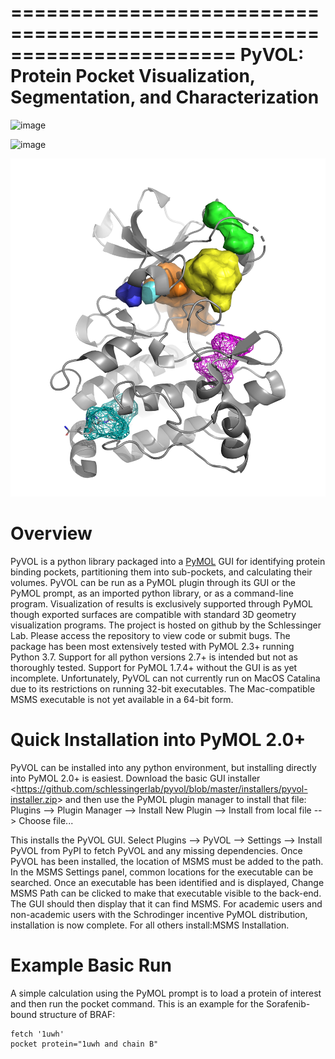 =======================================================================
PyVOL: Protein Pocket Visualization, Segmentation, and Characterization
=======================================================================

![image](https://img.shields.io/pypi/v/bio_pyvol.svg)

![image](https://img.shields.io/pypi/l/bio_pyvol.svg)

![image](_static/overview_image_v01.png)


Overview
========

PyVOL is a python library packaged into a [PyMOL](https://pymol.org/2/)
GUI for identifying protein binding pockets, partitioning them into
sub-pockets, and calculating their volumes. PyVOL can be run as a PyMOL
plugin through its GUI or the PyMOL prompt, as an imported python
library, or as a command-line program. Visualization of results is
exclusively supported through PyMOL though exported surfaces are
compatible with standard 3D geometry visualization programs. The project
is hosted on github by the Schlessinger Lab. Please access the
repository to view code or submit bugs. The package has been most
extensively tested with PyMOL 2.3+ running Python 3.7. Support for all
python versions 2.7+ is intended but not as thoroughly tested. Support
for PyMOL 1.7.4+ without the GUI is as yet incomplete. Unfortunately,
PyVOL can not currently run on MacOS Catalina due to its restrictions on
running 32-bit executables. The Mac-compatible MSMS executable is not
yet available in a 64-bit form.

Quick Installation into PyMOL 2.0+
==================================

PyVOL can be installed into any python environment, but installing
directly into PyMOL 2.0+ is easiest. Download the
basic GUI installer &lt;https://github.com/schlessingerlab/pyvol/blob/master/installers/pyvol-installer.zip&gt;
and then use the PyMOL plugin manager to install that file:
Plugins --&gt; Plugin Manager --&gt; Install New Plugin --&gt; Install from local file --&gt;
Choose file...

This installs the PyVOL GUI. Select
Plugins --&gt; PyVOL --&gt; Settings --&gt; Install PyVOL from PyPI to
fetch PyVOL and any missing dependencies. Once PyVOL has been installed,
the location of MSMS must be added to the path. In the MSMS Settings
panel, common locations for the executable can be searched. Once an
executable has been identified and is displayed, Change MSMS Path can be
clicked to make that executable visible to the back-end. The GUI should
then display that it can find MSMS. For academic users and non-academic
users with the Schrodinger incentive PyMOL distribution, installation is
now complete. For all others install:MSMS Installation.

Example Basic Run
=================

A simple calculation using the PyMOL prompt is to load a protein of
interest and then run the pocket command. This is an example for the
Sorafenib-bound structure of BRAF:

``` {.sourceCode .python}
fetch '1uwh'
pocket protein="1uwh and chain B"
```

